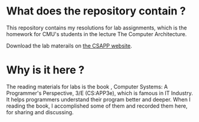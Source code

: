 # What does the repository contain ?

This repository contains my resolutions for lab assignments, which is the homework for CMU's students in the lecture The Computer Architecture.

Download the lab materails on [the CSAPP website](http://csapp.cs.cmu.edu/3e/labs.html).

# Why is it here ?

The reading materials for labs is the book , Computer Systems: A Programmer's Perspective, 3/E (CS:APP3e), which is famous in IT Industry. It helps programmers understand their program better and deeper. When I reading the book, I accomplished some of them and recorded them here, for sharing and discussing.